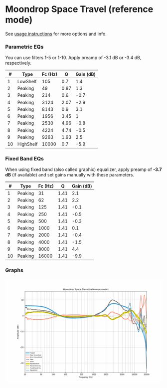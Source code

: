 # Moondrop Space Travel (reference mode)
See [usage instructions](https://github.com/jaakkopasanen/AutoEq#usage) for more options and info.

### Parametric EQs
You can use filters 1-5 or 1-10. Apply preamp of -3.1 dB or -3.4 dB, respectively.

|   # | Type      |   Fc (Hz) |    Q |   Gain (dB) |
|-----|-----------|-----------|------|-------------|
|   1 | LowShelf  |       105 | 0.7  |         1.4 |
|   2 | Peaking   |        49 | 0.87 |         1.3 |
|   3 | Peaking   |       214 | 0.6  |        -0.7 |
|   4 | Peaking   |      3124 | 2.07 |        -2.9 |
|   5 | Peaking   |      8143 | 0.9  |         3.1 |
|   6 | Peaking   |      1956 | 3.45 |         1   |
|   7 | Peaking   |      2530 | 4.96 |        -0.8 |
|   8 | Peaking   |      4224 | 4.74 |        -0.5 |
|   9 | Peaking   |      9263 | 1.93 |         2.5 |
|  10 | HighShelf |     10000 | 0.7  |        -5.9 |

### Fixed Band EQs
When using fixed band (also called graphic) equalizer, apply preamp of **-3.7 dB** (if available) and set gains manually with these parameters.

|   # | Type    |   Fc (Hz) |    Q |   Gain (dB) |
|-----|---------|-----------|------|-------------|
|   1 | Peaking |        31 | 1.41 |         2.1 |
|   2 | Peaking |        62 | 1.41 |         2.2 |
|   3 | Peaking |       125 | 1.41 |        -0.1 |
|   4 | Peaking |       250 | 1.41 |        -0.5 |
|   5 | Peaking |       500 | 1.41 |        -0.3 |
|   6 | Peaking |      1000 | 1.41 |         0.1 |
|   7 | Peaking |      2000 | 1.41 |        -0.4 |
|   8 | Peaking |      4000 | 1.41 |        -1.5 |
|   9 | Peaking |      8000 | 1.41 |         4.4 |
|  10 | Peaking |     16000 | 1.41 |        -9.9 |

### Graphs
![](./Moondrop%20Space%20Travel%20(reference%20mode).png)
